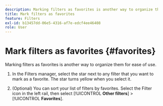 ```yaml
---
description: Marking filters as favorites is another way to organize them for ease of use.
title: Mark filters as favorites
feature: Filters
exl-id: b13457dd-06e5-4316-af7e-edcf4ee46408
role: User
---
```

# Mark filters as favorites {#favorites}

Marking filters as favorites is another way to organize them for ease of use.

1. In the Filters manager, select the star next to any filter that you want to mark as a favorite. The star turns yellow when you select it.

1. (Optional) You can sort your list of filters by favorites. Select the Filter icon in the left rail, then select [!UICONTROL **Other filters**] > [!UICONTROL **Favorites**].

